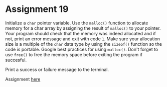 # Assignment 19
Initialize a `char` pointer variable. Use the `malloc()` function to allocate memory for a char array
by assigning the result of `malloc()` to your pointer. Your program should check that the memory was
indeed allocated and if not, print an error message and exit with code `1`. Make sure your allocation size
is a multiple of the `char` data type by using the `sizeof()` function so the code is portable.
Google best practices for using `malloc()`. Don't forget to use `free()` to free the memory space before
exiting the program if succesful.

Print a success or failure message to the terminal.

Assignment [here](https://github.com/h0mbre/Learning-C/tree/master/Assignment-19)
